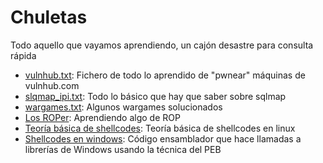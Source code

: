# Chuletas
Todo aquello que vayamos aprendiendo, un cajón desastre para consulta rápida
- [vulnhub.txt](https://github.com/g4ngli0s/chuletas/blob/master/vulnhub.txt): Fichero de todo lo aprendido de "pwnear" máquinas de vulnhub.com
- [slqmap_ipi.txt](https://github.com/g4ngli0s/chuletas/blob/master/sqlmap_ipi.txt): Todo lo básico que hay que saber sobre sqlmap
- [wargames.txt](https://github.com/g4ngli0s/chuletas/blob/master/wargames.txt): Algunos wargames solucionados
- [Los ROPer](https://github.com/g4ngli0s/chuletas/blob/master/ropers.md): Aprendiendo algo de ROP
- [Teoría básica de shellcodes](https://github.com/g4ngli0s/chuletas/blob/master/shellcode.md): Teoría básica de shellcodes en linux
- [Shellcodes en windows](https://github.com/g4ngli0s/chuletas/blob/master/MsgBoxPEBStyle.asm): Código ensamblador que hace llamadas a librerías de Windows usando la técnica del PEB

